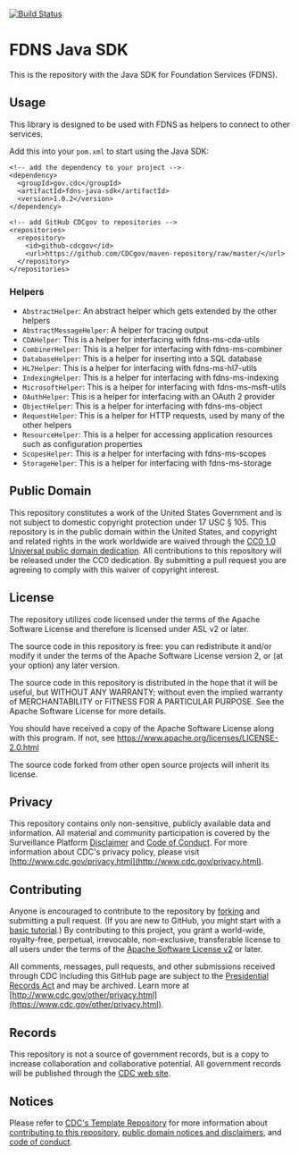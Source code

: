 [![Build Status](https://travis-ci.org/CDCgov/fdns-java-sdk.svg?branch=master)](https://travis-ci.org/CDCgov/fdns-java-sdk)

# FDNS Java SDK
This is the repository with the Java SDK for Foundation Services (FDNS).

## Usage
This library is designed to be used with FDNS as helpers to connect to other services.

Add this into your `pom.xml` to start using the Java SDK:

```
<!-- add the dependency to your project -->
<dependency>
  <groupId>gov.cdc</groupId>
  <artifactId>fdns-java-sdk</artifactId>
  <version>1.0.2</version>
</dependency>

<!-- add GitHub CDCgov to repositories -->
<repositories>
  <repository>
    <id>github-cdcgov</id>
    <url>https://github.com/CDCgov/maven-repository/raw/master/</url>
  </repository>
</repositories>
```

### Helpers

* `AbstractHelper`: An abstract helper which gets extended by the other helpers
* `AbstractMessageHelper`: A helper for tracing output
* `CDAHelper`: This is a helper for interfacing with fdns-ms-cda-utils
* `CombinerHelper`: This is a helper for interfacing with fdns-ms-combiner
* `DatabaseHelper`: This is a helper for inserting into a SQL database
* `HL7Helper`: This is a helper for interfacing with fdns-ms-hl7-utils
* `IndexingHelper`: This is a helper for interfacing with fdns-ms-indexing
* `MicrosoftHelper`: This is a helper for interfacing with fdns-ms-msft-utils
* `OAuthHelper`: This is a helper for interfacing with an OAuth 2 provider
* `ObjectHelper`: This is a helper for interfacing with fdns-ms-object
* `RequestHelper`: This is a helper for HTTP requests, used by many of the other helpers
* `ResourceHelper`: This is a helper for accessing application resources such as configuration properties
* `ScopesHelper`: This is a helper for interfacing with fdns-ms-scopes
* `StorageHelper`: This is a helper for interfacing with fdns-ms-storage

## Public Domain
This repository constitutes a work of the United States Government and is not
subject to domestic copyright protection under 17 USC § 105. This repository is in
the public domain within the United States, and copyright and related rights in
the work worldwide are waived through the [CC0 1.0 Universal public domain dedication](https://creativecommons.org/publicdomain/zero/1.0/).
All contributions to this repository will be released under the CC0 dedication. By
submitting a pull request you are agreeing to comply with this waiver of
copyright interest.

## License
The repository utilizes code licensed under the terms of the Apache Software
License and therefore is licensed under ASL v2 or later.

The source code in this repository is free: you can redistribute it and/or modify it under
the terms of the Apache Software License version 2, or (at your option) any
later version.

The source code in this repository is distributed in the hope that it will be useful, but WITHOUT ANY
WARRANTY; without even the implied warranty of MERCHANTABILITY or FITNESS FOR A
PARTICULAR PURPOSE. See the Apache Software License for more details.

You should have received a copy of the Apache Software License along with this
program. If not, see https://www.apache.org/licenses/LICENSE-2.0.html

The source code forked from other open source projects will inherit its license.


## Privacy
This repository contains only non-sensitive, publicly available data and
information. All material and community participation is covered by the
Surveillance Platform [Disclaimer](https://github.com/CDCgov/template/blob/master/DISCLAIMER.md)
and [Code of Conduct](https://github.com/CDCgov/template/blob/master/code-of-conduct.md).
For more information about CDC's privacy policy, please visit [http://www.cdc.gov/privacy.html](http://www.cdc.gov/privacy.html).

## Contributing
Anyone is encouraged to contribute to the repository by [forking](https://help.github.com/articles/fork-a-repo)
and submitting a pull request. (If you are new to GitHub, you might start with a
[basic tutorial](https://help.github.com/articles/set-up-git).) By contributing
to this project, you grant a world-wide, royalty-free, perpetual, irrevocable,
non-exclusive, transferable license to all users under the terms of the
[Apache Software License v2](http://www.apache.org/licenses/LICENSE-2.0.html) or
later.

All comments, messages, pull requests, and other submissions received through
CDC including this GitHub page are subject to the [Presidential Records Act](https://www.archives.gov/about/laws/presidential-records.html)
and may be archived. Learn more at [http://www.cdc.gov/other/privacy.html](https://www.cdc.gov/other/privacy.html).

## Records
This repository is not a source of government records, but is a copy to increase
collaboration and collaborative potential. All government records will be
published through the [CDC web site](https://www.cdc.gov).

## Notices
Please refer to [CDC's Template Repository](https://github.com/CDCgov/template)
for more information about [contributing to this repository](https://github.com/CDCgov/template/blob/master/CONTRIBUTING.md),
[public domain notices and disclaimers](https://github.com/CDCgov/template/blob/master/DISCLAIMER.md),
and [code of conduct](https://github.com/CDCgov/template/blob/master/code-of-conduct.md).
